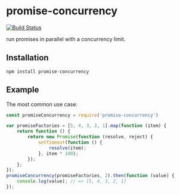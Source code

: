 # promise-concurrency

[![Build Status](https://travis-ci.org/springuper/promise-parallel.svg?branch=master)](https://travis-ci.org/springuper/promise-parallel)

run promises in parallel with a concurrency limit.

## Installation

```
npm install promise-concurrency
```

## Example

The most common use case:

```js
const promiseConcurrency = require('promise-concurrency')

var promiseFactories = [5, 4, 3, 2, 1].map(function (item) {
    return function () {
        return new Promise(function (resolve, reject) {
            setTimeout(function () {
                resolve(item);
            }, item * 100);
        });
    };
});
promiseConcurrency(promiseFactories, 2).then(function (value) {
    console.log(value); // => [5, 4, 3, 2, 1]
});
```
